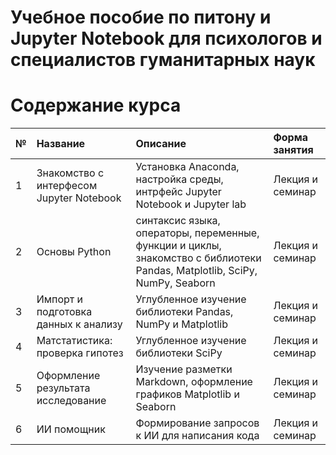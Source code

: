# Учебное пособие по питону и Jupyter Notebook для психологов и специалистов гуманитарных наук

# Содержание курса

| № | Название | Описание | Форма занятия |
| :---- | :---- | :---- | :---- |
| 1 | Знакомство с интерфесом Jupyter Notebook | Установка Anaconda, настройка среды, интрфейс Jupyter Notebook и Jupyter lab | Лекция и семинар |
| 2 | Основы Python | синтаксис языка, операторы, переменные, функции и циклы, знакомство с библиотеки Pandas, Matplotlib, SciPy, NumPy, Seaborn | Лекция и семинар |
| 3 | Импорт и подготовка данных к анализу | Углубленное изучение библиотеки Pandas, NumPy и Matplotlib | Лекция и семинар |
| 4 | Матстатистика: проверка гипотез | Углубленное изучение библиотеки SciPy | Лекция и семинар |
| 5 | Оформление результата исследование | Изучение разметки Markdown, оформление графиков Matplotlib и Seaborn | Лекция и семинар |
| 6 | ИИ помощник | Формирование запросов к ИИ для написания кода | Лекция и семинар |
